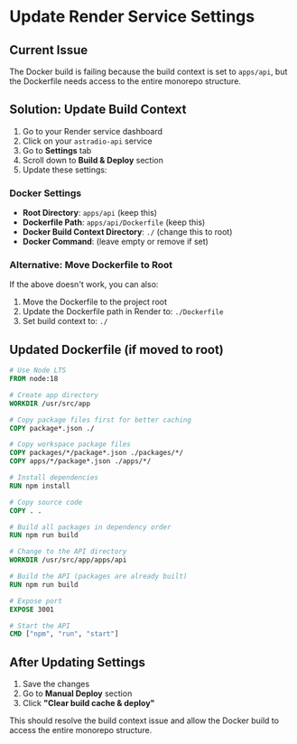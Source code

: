 # Update Render Service Settings

## Current Issue
The Docker build is failing because the build context is set to `apps/api`, but the Dockerfile needs access to the entire monorepo structure.

## Solution: Update Build Context

1. Go to your Render service dashboard
2. Click on your `astradio-api` service
3. Go to **Settings** tab
4. Scroll down to **Build & Deploy** section
5. Update these settings:

### Docker Settings
- **Root Directory**: `apps/api` (keep this)
- **Dockerfile Path**: `apps/api/Dockerfile` (keep this)
- **Docker Build Context Directory**: `./` (change this to root)
- **Docker Command**: (leave empty or remove if set)

### Alternative: Move Dockerfile to Root
If the above doesn't work, you can also:

1. Move the Dockerfile to the project root
2. Update the Dockerfile path in Render to: `./Dockerfile`
3. Set build context to: `./`

## Updated Dockerfile (if moved to root)
```dockerfile
# Use Node LTS
FROM node:18

# Create app directory
WORKDIR /usr/src/app

# Copy package files first for better caching
COPY package*.json ./

# Copy workspace package files
COPY packages/*/package*.json ./packages/*/
COPY apps/*/package*.json ./apps/*/

# Install dependencies
RUN npm install

# Copy source code
COPY . .

# Build all packages in dependency order
RUN npm run build

# Change to the API directory
WORKDIR /usr/src/app/apps/api

# Build the API (packages are already built)
RUN npm run build

# Expose port
EXPOSE 3001

# Start the API
CMD ["npm", "run", "start"]
```

## After Updating Settings
1. Save the changes
2. Go to **Manual Deploy** section
3. Click **"Clear build cache & deploy"**

This should resolve the build context issue and allow the Docker build to access the entire monorepo structure. 